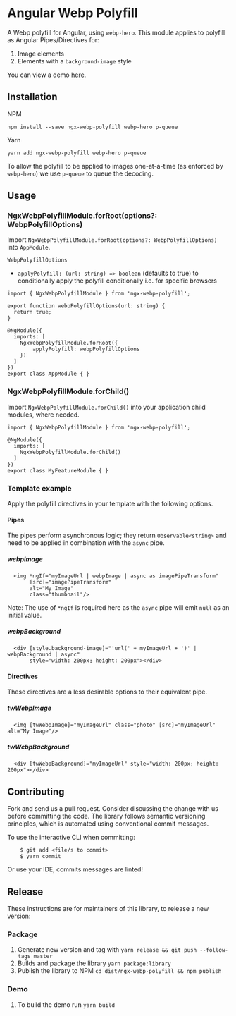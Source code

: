 # Angular Webp Polyfill

A Webp polyfill for Angular, using `webp-hero`. This module applies to polyfill as Angular Pipes/Directives for:
1. Image elements
2. Elements with a `background-image` style

You can view a demo [here](http://webp.turnstileweb.com.au/).

## Installation
NPM
```
npm install --save ngx-webp-polyfill webp-hero p-queue
```

Yarn
```
yarn add ngx-webp-polyfill webp-hero p-queue
```

To allow the polyfill to be applied to images one-at-a-time (as enforced by `webp-hero`) we use `p-queue` to queue the decoding.  

## Usage

### NgxWebpPolyfillModule.forRoot(options?: WebpPolyfillOptions)
Import `NgxWebpPolyfillModule.forRoot(options?: WebpPolyfillOptions)` into `AppModule`.

`WebpPolyfillOptions`
- `applyPolyfill: (url: string) => boolean` (defaults to true) to conditionally apply the polyfill conditionally i.e. for specific browsers
```
import { NgxWebpPolyfillModule } from 'ngx-webp-polyfill';

export function webpPolyfillOptions(url: string) {
  return true;
}

@NgModule({
  imports: [
    NgxWebpPolyfillModule.forRoot({
        applyPolyfill: webpPolyfillOptions
    })
  ]
})
export class AppModule { }
```

### NgxWebpPolyfillModule.forChild()

Import `NgxWebpPolyfillModule.forChild()` into your application child modules, where needed.

```
import { NgxWebpPolyfillModule } from 'ngx-webp-polyfill';

@NgModule({
  imports: [
    NgxWebpPolyfillModule.forChild()
  ]
})
export class MyFeatureModule { }
```

### Template example
Apply the polyfill directives in your template with the following options.

#### Pipes
The pipes perform asynchronous logic; they return `Observable<string>` and need to be applied in combination with the `async` pipe.

##### webpImage
```
  <img *ngIf="myImageUrl | webpImage | async as imagePipeTransform"
       [src]="imagePipeTransform"
       alt="My Image"
       class="thumbnail"/>
```
Note: The use of `*ngIf` is required here as the `async` pipe will emit `null` as an initial value.

##### webpBackground
```
  <div [style.background-image]="'url(' + myImageUrl + ')' | webpBackground | async"
       style="width: 200px; height: 200px"></div>
```

#### Directives
These directives are a less desirable options to their equivalent pipe.
##### twWebpImage

```
  <img [twWebpImage]="myImageUrl" class="photo" [src]="myImageUrl" alt="My Image"/>
```

##### twWebpBackground

```
  <div [twWebpBackground]="myImageUrl" style="width: 200px; height: 200px"></div>
```

## Contributing

Fork and send us a pull request. Consider discussing the change with us before committing the code. The library follows semantic versioning principles, which is automated using conventional commit messages. 

To use the interactive CLI when committing:

```
    $ git add <file/s to commit>
    $ yarn commit
```

Or use your IDE, commits messages are linted!

## Release
These instructions are for maintainers of this library, to release a new version:
### Package
1. Generate new version and tag with `yarn release && git push --follow-tags master`
2. Builds and package the library `yarn package:library`
3. Publish the library to NPM `cd dist/ngx-webp-polyfill && npm publish`

### Demo
1. To build the demo run `yarn build`

